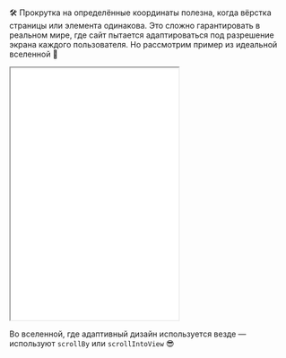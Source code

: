 🛠 Прокрутка на определённые координаты полезна, когда вёрстка страницы или элемента одинакова. Это сложно гарантировать в реальном мире, где сайт пытается адаптироваться под разрешение экрана каждого пользователя. Но рассмотрим пример из идеальной вселенной 🔮

<iframe title="Название — Element.scroll/scrollTo — Дока" src="../demos/index/" height="450"></iframe>

Во вселенной, где адаптивный дизайн используется везде — используют `scrollBy` или `scrollIntoView` 😎
